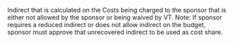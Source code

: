 Indirect that is calculated on the Costs being charged to the sponsor that is either not allowed by the sponsor or being waived by VT.  Note: If sponsor requires a reduced indirect or does not allow indirect on the budget, sponsor must approve that unrecovered indirect to be used as cost share.
